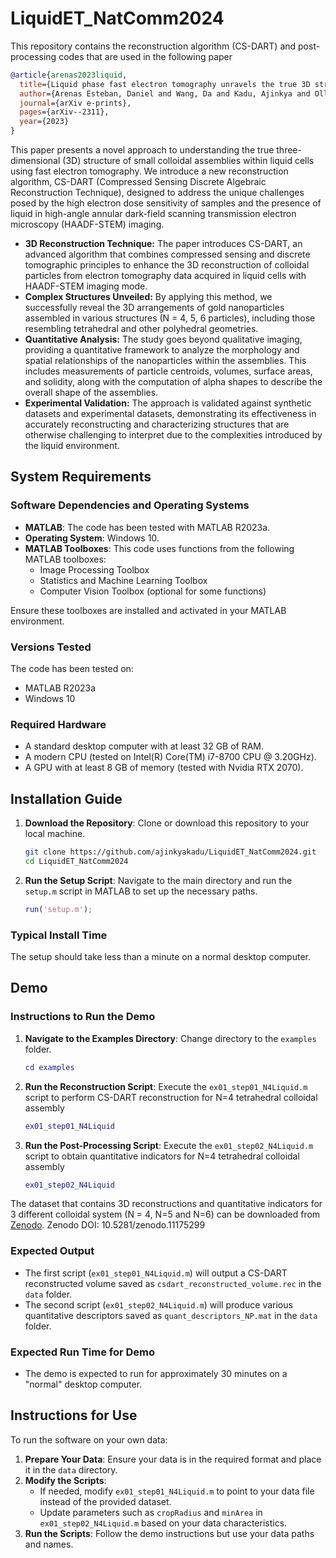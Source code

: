 # LiquidET_NatComm2024

This repository contains the reconstruction algorithm (CS-DART) and post-processing codes that are used in the following paper
```bibtex
@article{arenas2023liquid,
  title={Liquid phase fast electron tomography unravels the true 3D structure of colloidal assemblies},
  author={Arenas Esteban, Daniel and Wang, Da and Kadu, Ajinkya and Olluyn, Noa and S{\'a}nchez Iglesias, Ana and Gomez Perez, Alejandro and Gonzalez Casablanca, Jesus and Nicolopoulos, Stavros and Liz-Marz{\'a}n, Luis M and Bals, Sara},
  journal={arXiv e-prints},
  pages={arXiv--2311},
  year={2023}
}
```
This paper presents a novel approach to understanding the true three-dimensional (3D) structure of small colloidal assemblies within liquid cells using fast electron tomography. We introduce a new reconstruction algorithm, CS-DART (Compressed Sensing Discrete Algebraic Reconstruction Technique), designed to address the unique challenges posed by the high electron dose sensitivity of samples and the presence of liquid in high-angle annular dark-field scanning transmission electron microscopy (HAADF-STEM) imaging.  
- **3D Reconstruction Technique:** The paper introduces CS-DART, an advanced algorithm that combines compressed sensing and discrete tomographic principles to enhance the 3D reconstruction of colloidal particles from electron tomography data acquired in liquid cells with HAADF-STEM imaging mode.
- **Complex Structures Unveiled:** By applying this method, we successfully reveal the 3D arrangements of gold nanoparticles assembled in various structures (N = 4, 5, 6 particles), including those resembling tetrahedral and other polyhedral geometries.
- **Quantitative Analysis:** The study goes beyond qualitative imaging, providing a quantitative framework to analyze the morphology and spatial relationships of the nanoparticles within the assemblies. This includes measurements of particle centroids, volumes, surface areas, and solidity, along with the computation of alpha shapes to describe the overall shape of the assemblies.
- **Experimental Validation:** The approach is validated against synthetic datasets and experimental datasets, demonstrating its effectiveness in accurately reconstructing and characterizing structures that are otherwise challenging to interpret due to the complexities introduced by the liquid environment.


## System Requirements

### Software Dependencies and Operating Systems
- **MATLAB**: The code has been tested with MATLAB R2023a.
- **Operating System**: Windows 10.
- **MATLAB Toolboxes**: This code uses functions from the following MATLAB toolboxes:
  - Image Processing Toolbox
  - Statistics and Machine Learning Toolbox
  - Computer Vision Toolbox (optional for some functions)
  
Ensure these toolboxes are installed and activated in your MATLAB environment.

### Versions Tested
The code has been tested on:
- MATLAB R2023a
- Windows 10

### Required Hardware
- A standard desktop computer with at least 32 GB of RAM.
- A modern CPU (tested on Intel(R) Core(TM) i7-8700 CPU @ 3.20GHz).
- A GPU with at least 8 GB of memory (tested with Nvidia RTX 2070).

## Installation Guide

1. **Download the Repository**: Clone or download this repository to your local machine.
   ```bash
   git clone https://github.com/ajinkyakadu/LiquidET_NatComm2024.git
   cd LiquidET_NatComm2024
   ```
2. **Run the Setup Script**: Navigate to the main directory and run the `setup.m` script in MATLAB to set up the necessary paths.
   ```matlab
   run('setup.m');
   ```
   
### Typical Install Time
The setup should take less than a minute on a normal desktop computer.

## Demo

### Instructions to Run the Demo
1. **Navigate to the Examples Directory**: Change directory to the `examples` folder.
   ```matlab
   cd examples
   ```
2. **Run the Reconstruction Script**: Execute the `ex01_step01_N4Liquid.m` script to perform CS-DART reconstruction for N=4 tetrahedral colloidal assembly
   ```matlab
   ex01_step01_N4Liquid
   ```
3. **Run the Post-Processing Script**: Execute the `ex01_step02_N4Liquid.m` script to obtain quantitative indicators for N=4 tetrahedral colloidal assembly
   ```matlab
   ex01_step02_N4Liquid
   ```
The dataset that contains 3D reconstructions and quantitative indicators for 3 different colloidal system (N = 4, N=5 and N=6) can be downloaded from [Zenodo](https://zenodo.org/records/11175299/files/Liquid_Nat_Comm_datasets.zip?download=1&preview=1). Zenodo DOI: 10.5281/zenodo.11175299

### Expected Output
- The first script (`ex01_step01_N4Liquid.m`) will output a CS-DART reconstructed volume saved as `csdart_reconstructed_volume.rec` in the `data` folder.
- The second script (`ex01_step02_N4Liquid.m`) will produce various quantitative descriptors saved as `quant_descriptors_NP.mat` in the `data` folder.

### Expected Run Time for Demo
- The demo is expected to run for approximately 30 minutes on a "normal" desktop computer.

## Instructions for Use

To run the software on your own data:

1. **Prepare Your Data**: Ensure your data is in the required format and place it in the `data` directory.
2. **Modify the Scripts**: 
   - If needed, modify `ex01_step01_N4Liquid.m` to point to your data file instead of the provided dataset.
   - Update parameters such as `cropRadius` and `minArea` in `ex01_step02_N4Liquid.m` based on your data characteristics.
3. **Run the Scripts**: Follow the demo instructions but use your data paths and names.
